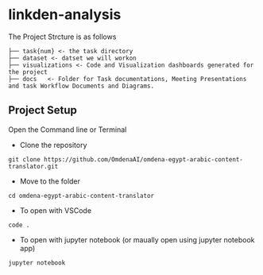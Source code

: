 # linkden-analysis

The Project Strcture is as follows 

```
├── task{num} <- the task directory 
├── dataset <- datset we will workon
├── visualizations <- Code and Visualization dashboards generated for the project
├── docs   <- Folder for Task documentations, Meeting Presentations and task Workflow Documents and Diagrams.
```

## Project Setup 

Open the Command line or Terminal

- Clone the repository

```
git clone https://github.com/OmdenaAI/omdena-egypt-arabic-content-translator.git
```
- Move to the folder

```
cd omdena-egypt-arabic-content-translator
```
- To open with VSCode
```
code .
```
- To open with jupyter notebook (or maually open using jupyter notebook app)
```
jupyter notebook
